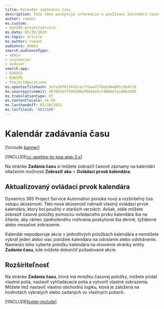 ```yaml
---
title: Kalendár zadávania času
description: Táto téma poskytuje informácie o používaní kalendára časovej položky.
author: rumant
ms.custom:
- dyn365-projectservice
ms.date: 05/20/2019
ms.topic: article
ms.author: rumant
audience: Admin
search.audienceType:
- admin
- customizer
- enduser
search.app:
- D365CE
- D365PS
- ProjectOperations
ms.openlocfilehash: 3efa30f017643cbcf7baa72f8ab964091c9e4f28
ms.sourcegitcommit: 40f68387f594180af64a5e5c748b6efa188bd300
ms.translationtype: HT
ms.contentlocale: sk-SK
ms.lasthandoff: 05/10/2021
ms.locfileid: "6013100"
---
```

# <a name="time-entry-calendar"></a>Kalendár zadávania času

[!include [banner](../includes/psa-now-project-operations.md)]

[!INCLUDE[cc-applies-to-psa-app-3.x](../includes/cc-applies-to-psa-app-3x.md)]

Na stránke **Zadania času** si môžete zobraziť časové záznamy na kalendári stlačením možnosti **Zobraziť ako** \> **Ovládací prvok kalendára**.

## <a name="updated-calendar-control"></a>Aktualizovaný ovládací prvok kalendára

Dynamics 365 Project Service Automation ponúka nový a rozšíriteľný čas vstupu skúsenosti. Táto nová skúsenosť nahradí vlastný ovládací prvok kalendára, ktorý bol použitý v starších verziách. Avšak, stále môžete zobraziť časové položky pomocou ovládacieho prvku kalendára iba na čítanie, aby rámec zjednoteného rozhrania poskytoval iba denné, týždenné alebo mesačné zobrazenie.

Kalendár nepodporuje akcie v jednotlivých položkách kalendára a nemôžete vybrať jeden alebo viac položiek kalendára na odoslanie alebo odstránenie. Namiesto toho vyberte položku kalendára na otvorenie stránky entity **Zadanie času**, kde môžete dokončiť požadované akcie.

## <a name="extensibility"></a>Rozšíriteľnosť

Na stránke **Zadania času**, ktorá má mriežku časovej položky, môžete pridať vlastné polia, nastaviť vyhľadávacie polia a vytvoriť vlastné zobrazenia. Môžete tiež nastaviť vlastnú obchodnú logiku, ktorá je založená na hodnotách vybratých alebo zadaných vo vlastných poliach.


[!INCLUDE[footer-include](../includes/footer-banner.md)]